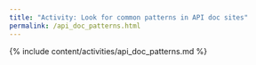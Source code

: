 ```yaml
---
title: "Activity: Look for common patterns in API doc sites"
permalink: /api_doc_patterns.html
---
```


{% include content/activities/api_doc_patterns.md %}
